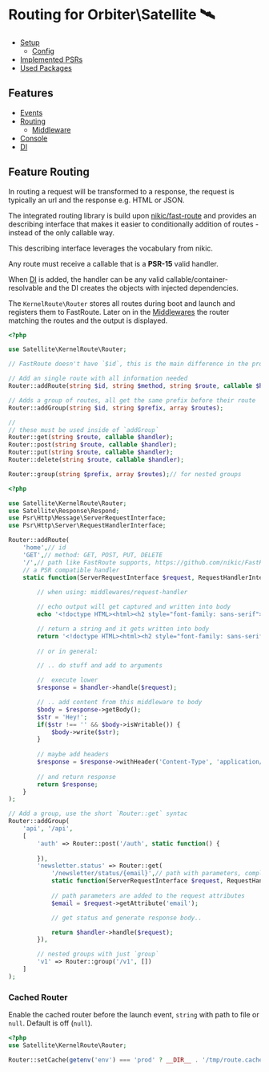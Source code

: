# Routing for Orbiter\Satellite 🛰️

- [Setup](../#setup)
    - [Config](../#config)
- [Implemented PSRs](../#psrs)
- [Used Packages](../#used-packages)

## Features
- [Events](feature-events.md)
- [Routing](feature-routing.md)
    - [Middleware](feature-middleware.md)
- [Console](feature-console.md)
- [DI](feature-di.md)

## Feature Routing

In routing a request will be transformed to a response, the request is typically an url and the response e.g. HTML or JSON.

The integrated routing library is build upon [nikic/fast-route](https://github.com/nikic/FastRoute) and provides an describing interface that makes it easier to conditionally addition of routes - instead of the only callable way.

This describing interface leverages the vocabulary from nikic.

Any route must receive a callable that is a **PSR-15** valid handler.

When [DI](#feature-di) is added, the handler can be any valid callable/container-resolvable and the DI creates the objects with injected dependencies.

The `KernelRoute\Router` stores all routes during boot and launch and registers them to FastRoute. Later on in the [Middlewares](#feature-middleware) the router matching the routes and the output is displayed.

```php
<?php

use Satellite\KernelRoute\Router;

// FastRoute doesn't have `$id`, this is the main difference in the properties

// Add an single route with all information needed
Router::addRoute(string $id, string $method, string $route, callable $handler);

// Adds a group of routes, all get the same prefix before their route
Router::addGroup(string $id, string $prefix, array $routes);

//
// these must be used inside of `addGroup`
Router::get(string $route, callable $handler);
Router::post(string $route, callable $handler);
Router::put(string $route, callable $handler);
Router::delete(string $route, callable $handler);

Router::group(string $prefix, array $routes);// for nested groups
```

```php
<?php

use Satellite\KernelRoute\Router;
use Satellite\Response\Respond;
use Psr\Http\Message\ServerRequestInterface;
use Psr\Http\Server\RequestHandlerInterface;

Router::addRoute(
    'home',// id
    'GET',// method: GET, POST, PUT, DELETE
    '/',// path like FastRoute supports, https://github.com/nikic/FastRoute#defining-routes
    // a PSR compatible handler
    static function(ServerRequestInterface $request, RequestHandlerInterface $handler) {
       
        // when using: middlewares/request-handler

        // echo output will get captured and written into body
        echo '<!doctype HTML><html><h2 style="font-family: sans-serif">Satellite 🛰️</h2></html>';

        // return a string and it gets written into body
        return '<!doctype HTML><html><h2 style="font-family: sans-serif">Satellite 🛰️</h2></html>';
        
        // or in general:

        // .. do stuff and add to arguments

        //  execute lower
        $response = $handler->handle($request);

        // .. add content from this middleware to body
        $body = $response->getBody();
        $str = 'Hey!';
        if($str !== '' && $body->isWritable()) {
            $body->write($str);
        }
        
        // maybe add headers
        $response = $response->withHeader('Content-Type', 'application/json');
    
        // and return response
        return $response;
    }
);

// Add a group, use the short `Router::get` syntac
Router::addGroup(
    'api', '/api',
    [
        'auth' => Router::post('/auth', static function() {
    
        }),
        'newsletter.status' => Router::get(
            '/newsletter/status/{email}',// path with parameters, complex situations are possible 
            static function(ServerRequestInterface $request, RequestHandlerInterface $handler) {
            
            // path parameters are added to the request attributes
            $email = $request->getAttribute('email');

            // get status and generate response body..

            return $handler->handle($request);
        }),

        // nested groups with just `group`
        'v1' => Router::group('/v1', [])
    ]
);
```

### Cached Router

Enable the cached router before the launch event, `string` with path to file or `null`. Default is off (`null`).

```php
<?php
use Satellite\KernelRoute\Router;

Router::setCache(getenv('env') === 'prod' ? __DIR__ . '/tmp/route.cache' : null);
```
